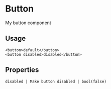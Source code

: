 # Button

My button component

## Usage
```example
<button>default</button>
<button disabled>disabled</button>
```

## Properties
```properties
disabled | Make button disabled | bool(false)
```